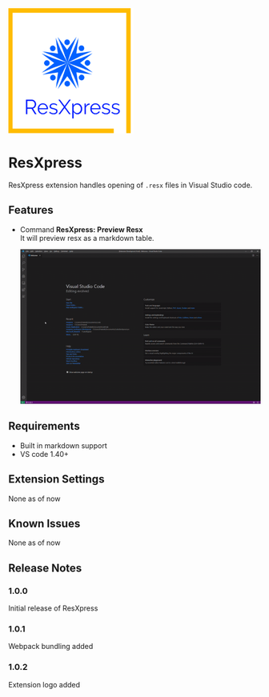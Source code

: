 <img src="images/logo.png" alt="Logo" width="250" height="250">

# ResXpress
ResXpress extension handles opening of `.resx` files in Visual Studio code.

## Features

- Command **ResXpress: Preview Resx**  
  It will preview resx as a markdown table.  

  ![Screenshot](images/screenshot.gif "Preview Resx")  

## Requirements

- Built in markdown support
- VS code 1.40+

## Extension Settings

None as of now

## Known Issues

None as of now 

## Release Notes


### 1.0.0

Initial release of ResXpress

### 1.0.1
Webpack bundling added

### 1.0.2
Extension logo added
